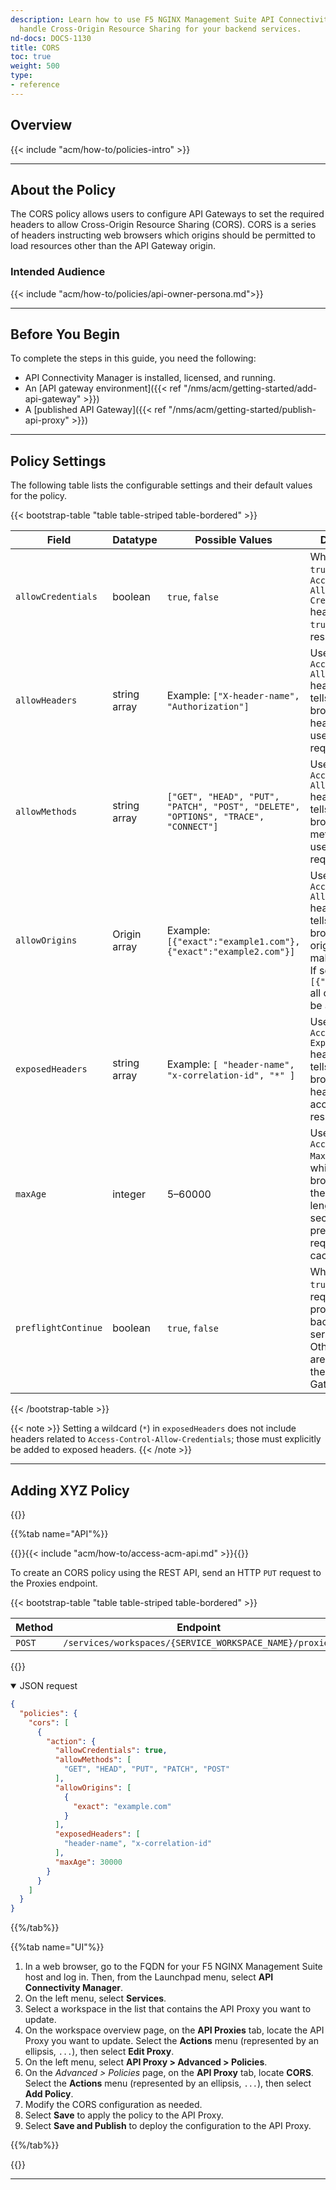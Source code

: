 ```yaml
---
description: Learn how to use F5 NGINX Management Suite API Connectivity Manager to
  handle Cross-Origin Resource Sharing for your backend services.
nd-docs: DOCS-1130
title: CORS
toc: true
weight: 500
type:
- reference
---
```


## Overview

{{< include "acm/how-to/policies-intro" >}}

---

## About the Policy

The CORS policy allows users to configure API Gateways to set the required headers to allow Cross-Origin Resource Sharing (CORS). CORS is a series of headers instructing web browsers which origins should be permitted to load resources other than the API Gateway origin.

### Intended Audience

{{< include "acm/how-to/policies/api-owner-persona.md">}}

---

## Before You Begin

To complete the steps in this guide, you need the following:

- API Connectivity Manager is installed, licensed, and running.
- An [API gateway environment]({{< ref "/nms/acm/getting-started/add-api-gateway" >}})
- A [published API Gateway]({{< ref "/nms/acm/getting-started/publish-api-proxy" >}})

---

## Policy Settings

<!-- Update the following table with the policy's params -->

The following table lists the configurable settings and their default values for the policy.


{{< bootstrap-table "table table-striped table-bordered" >}}

| Field               | Datatype     | Possible Values                                                                    | Description                                                                                                                                                                | Required | Default                                                                   |
| ------------------- | ------------ | ---------------------------------------------------------------------------------- | -------------------------------------------------------------------------------------------------------------------------------------------------------------------------- | -------- | ------------------------------------------------------------------------- |
| `allowCredentials`  | boolean      | `true`, `false`                                                                    | When set to `true`, the `Access-Control-Allow-Credentials` header is set to `true` for all responses.                                                                      | No       | `false`                                                                   |
| `allowHeaders`      | string array | Example: `["X-header-name", "Authorization"]`                                      | Used to set the `Access-Control-Allow-Headers` header, which tells the browser which headers can be used in the request.                                                   | No       | `["Authorization", "Origin", "Content-Type", "Accept", "X-Cache-Status"]` |
| `allowMethods`      | string array | `["GET", "HEAD", "PUT", "PATCH", "POST", "DELETE", "OPTIONS", "TRACE", "CONNECT"]` | Used to set the `Access-Control-Allow-Methods` header, which tells the browser which methods can be used in the request.                                                   | No       | `["GET", "HEAD", "OPTIONS"]`                                              |
| `allowOrigins`      | Origin array | Example: `[{"exact":"example1.com"},{"exact":"example2.com"}]`                     | Used to set the `Access-Control-Allow-Origins` header, which tells the browser which origins can make a request. If set to `[{"exact":"*"}]` all origins will be accepted. | No       | `[{"exact":"*"}]`                                                         |
| `exposedHeaders`    | string array | Example: `[ "header-name", "x-correlation-id", "*" ]`                              | Used to set the `Access-Control-Expose-Headers` header, which tells the browser which headers can be accessed in the response.                                             | No       | `[]`                                                                      |
| `maxAge`            | integer      | 5–60000                                                                            | Used to set the `Access-Control-Max-Age` header, which tells the browser what is the maximum length of time in seconds that preflight requests can be cached               | No       | N/A                                                                       |
| `preflightContinue` | boolean      | `true`, `false`                                                                    | When set to `true`, preflight requests are proxied to the backend service. Otherwise, they are handled by the API Gateway.                                                  | No       | `false`                                                                   |

{{< /bootstrap-table >}}


{{< note >}}
Setting a wildcard (`*`) in `exposedHeaders` does not include headers related to `Access-Control-Allow-Credentials`; those must explicitly be added to exposed headers.
{{< /note >}}

---

## Adding XYZ Policy

{{<tabs name="policy-implementation">}}

{{%tab name="API"%}}

{{<see-also>}}{{< include "acm/how-to/access-acm-api.md" >}}{{</see-also>}}

To create an CORS policy using the REST API, send an HTTP `PUT` request to the Proxies endpoint.


{{< bootstrap-table "table table-striped table-bordered" >}}

| Method | Endpoint                                                |
| ------ | ------------------------------------------------------- |
| `POST` | `/services/workspaces/{SERVICE_WORKSPACE_NAME}/proxies` |

{{</bootstrap-table>}}


<details open>
<summary>JSON request</summary>

``` json
{
  "policies": {
    "cors": [
      {
        "action": {
          "allowCredentials": true,
          "allowMethods": [
            "GET", "HEAD", "PUT", "PATCH", "POST"
          ],
          "allowOrigins": [
            {
              "exact": "example.com"
            }
          ],
          "exposedHeaders": [
            "header-name", "x-correlation-id"
          ],
          "maxAge": 30000
        }
      }
    ]
  }
}
```

</details>

{{%/tab%}}

{{%tab name="UI"%}}

1. In a web browser, go to the FQDN for your F5 NGINX Management Suite host and log in. Then, from the Launchpad menu, select **API Connectivity Manager**.
2. On the left menu, select **Services**.
3. Select a workspace in the list that contains the API Proxy you want to update.
4. On the workspace overview page, on the **API Proxies** tab, locate the API Proxy you want to update. Select the **Actions** menu (represented by an ellipsis, `...`), then select **Edit Proxy**.
5. On the left menu, select **API Proxy > Advanced > Policies**.
6. On the *Advanced > Policies* page, on the **API Proxy** tab, locate **CORS**. Select the **Actions** menu (represented by an ellipsis, `...`), then select **Add Policy**.
7. Modify the CORS configuration as needed.
8. Select **Save** to apply the policy to the API Proxy.
9. Select **Save and Publish** to deploy the configuration to the API Proxy.

{{%/tab%}}

{{</tabs>}}

---
